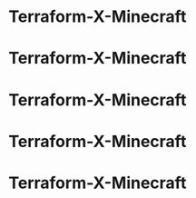 # Terraform-X-Minecraft
# Terraform-X-Minecraft
# Terraform-X-Minecraft
# Terraform-X-Minecraft
# Terraform-X-Minecraft
